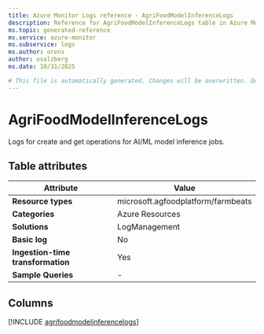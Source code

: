 ```yaml
---
title: Azure Monitor Logs reference - AgriFoodModelInferenceLogs
description: Reference for AgriFoodModelInferenceLogs table in Azure Monitor Logs.
ms.topic: generated-reference
ms.service: azure-monitor
ms.subservice: logs
ms.author: orens
author: osalzberg
ms.date: 10/31/2025

# This file is automatically generated. Changes will be overwritten. Do not change this file directly.
---
```


# AgriFoodModelInferenceLogs

Logs for create and get operations for AI/ML model inference jobs.


## Table attributes

|Attribute|Value|
|---|---|
|**Resource types**|microsoft.agfoodplatform/farmbeats|
|**Categories**|Azure Resources|
|**Solutions**| LogManagement|
|**Basic log**|No|
|**Ingestion-time transformation**|Yes|
|**Sample Queries**|-|



## Columns
  
[!INCLUDE [agrifoodmodelinferencelogs](~/reusable-content/ce-skilling/azure/includes/azure-monitor/reference/tables/agrifoodmodelinferencelogs-include.md)]
